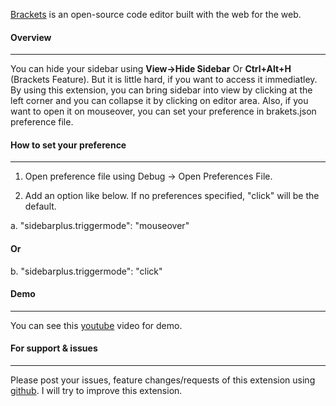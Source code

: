 [Brackets](https://github.com/adobe/brackets) is an open-source code editor built with the web for the web.

#### Overview
-------------
You can hide your sidebar using **View->Hide Sidebar** Or **Ctrl+Alt+H** (Brackets Feature). But it is little hard, if you want to access it immediatley. By using this extension, you can bring sidebar into view by clicking at the left corner and you can collapse it by clicking on editor area. Also, if you want to open it on mouseover, you can set your preference in brakets.json preference file.

#### How to set your preference
-------------------------------
1. Open preference file using Debug -> Open Preferences File.

2. Add an option like below. If no preferences specified, "click" will be the default. 

a. "sidebarplus.triggermode": "mouseover"

#### Or

b. "sidebarplus.triggermode": "click"


#### Demo
---------
You can see this [youtube](http://youtu.be/T4X7YIrOBOo) video for demo.

#### For support & issues
-------------------------
Please post your issues, feature changes/requests of this extension using [github](https://github.com/sathyamoorthi/brackets-sidebar-plus/issues). I will try to improve this extension.
